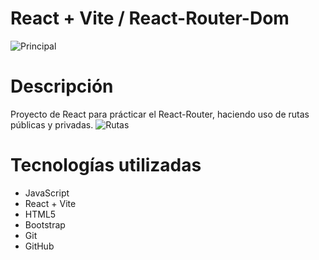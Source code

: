 # React + Vite / React-Router-Dom
![Principal](https://github.com/Spiderpaul/heroes/assets/87204262/406f0297-1b72-4da6-9301-b608ccb8745c)

# Descripción
Proyecto de React para prácticar el React-Router, haciendo uso de rutas públicas y privadas.
![Rutas](https://github.com/Spiderpaul/heroes/assets/87204262/a730013d-23e6-4574-8cec-c8b90e7d6472)

# Tecnologías utilizadas
<ul>
  <li>JavaScript</li>
  <li>React + Vite</li>
  <li>HTML5</li>
  <li>Bootstrap</li>
  <li>Git</li>
  <li>GitHub</li>
</ul>
